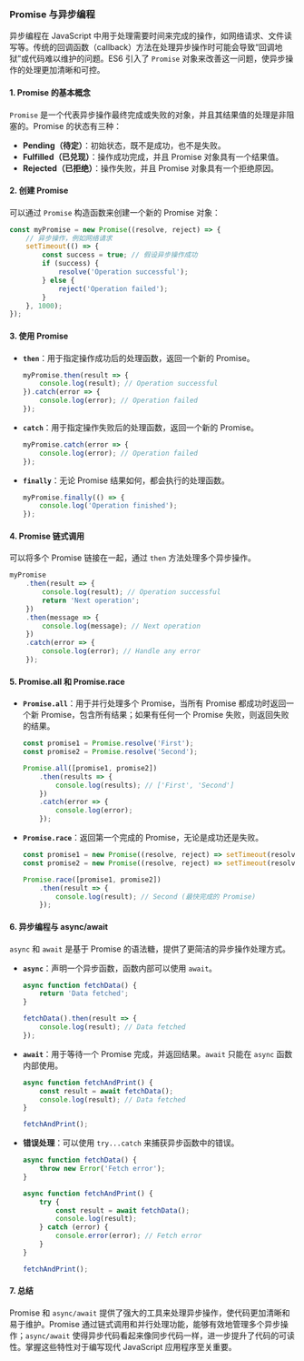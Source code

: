 ### Promise 与异步编程

异步编程在 JavaScript 中用于处理需要时间来完成的操作，如网络请求、文件读写等。传统的回调函数（callback）方法在处理异步操作时可能会导致“回调地狱”或代码难以维护的问题。ES6 引入了 `Promise` 对象来改善这一问题，使异步操作的处理更加清晰和可控。

#### 1. **Promise 的基本概念**

`Promise` 是一个代表异步操作最终完成或失败的对象，并且其结果值的处理是非阻塞的。Promise 的状态有三种：

- **Pending（待定）**：初始状态，既不是成功，也不是失败。
- **Fulfilled（已兑现）**：操作成功完成，并且 Promise 对象具有一个结果值。
- **Rejected（已拒绝）**：操作失败，并且 Promise 对象具有一个拒绝原因。

#### 2. **创建 Promise**

可以通过 `Promise` 构造函数来创建一个新的 Promise 对象：

```javascript
const myPromise = new Promise((resolve, reject) => {
    // 异步操作，例如网络请求
    setTimeout(() => {
        const success = true; // 假设异步操作成功
        if (success) {
            resolve('Operation successful');
        } else {
            reject('Operation failed');
        }
    }, 1000);
});
```

#### 3. **使用 Promise**

- **`then`**：用于指定操作成功后的处理函数，返回一个新的 Promise。

  ```javascript
  myPromise.then(result => {
      console.log(result); // Operation successful
  }).catch(error => {
      console.log(error); // Operation failed
  });
  ```

- **`catch`**：用于指定操作失败后的处理函数，返回一个新的 Promise。

  ```javascript
  myPromise.catch(error => {
      console.log(error); // Operation failed
  });
  ```

- **`finally`**：无论 Promise 结果如何，都会执行的处理函数。

  ```javascript
  myPromise.finally(() => {
      console.log('Operation finished');
  });
  ```

#### 4. **Promise 链式调用**

可以将多个 Promise 链接在一起，通过 `then` 方法处理多个异步操作。

```javascript
myPromise
    .then(result => {
        console.log(result); // Operation successful
        return 'Next operation';
    })
    .then(message => {
        console.log(message); // Next operation
    })
    .catch(error => {
        console.log(error); // Handle any error
    });
```

#### 5. **Promise.all 和 Promise.race**

- **`Promise.all`**：用于并行处理多个 Promise，当所有 Promise 都成功时返回一个新 Promise，包含所有结果；如果有任何一个 Promise 失败，则返回失败的结果。

  ```javascript
  const promise1 = Promise.resolve('First');
  const promise2 = Promise.resolve('Second');
  
  Promise.all([promise1, promise2])
      .then(results => {
          console.log(results); // ['First', 'Second']
      })
      .catch(error => {
          console.log(error);
      });
  ```

- **`Promise.race`**：返回第一个完成的 Promise，无论是成功还是失败。

  ```javascript
  const promise1 = new Promise((resolve, reject) => setTimeout(resolve, 500, 'First'));
  const promise2 = new Promise((resolve, reject) => setTimeout(resolve, 100, 'Second'));
  
  Promise.race([promise1, promise2])
      .then(result => {
          console.log(result); // Second (最快完成的 Promise)
      });
  ```

#### 6. **异步编程与 async/await**

`async` 和 `await` 是基于 Promise 的语法糖，提供了更简洁的异步操作处理方式。

- **`async`**：声明一个异步函数，函数内部可以使用 `await`。

  ```javascript
  async function fetchData() {
      return 'Data fetched';
  }

  fetchData().then(result => {
      console.log(result); // Data fetched
  });
  ```

- **`await`**：用于等待一个 Promise 完成，并返回结果。`await` 只能在 `async` 函数内部使用。

  ```javascript
  async function fetchAndPrint() {
      const result = await fetchData();
      console.log(result); // Data fetched
  }

  fetchAndPrint();
  ```

- **错误处理**：可以使用 `try...catch` 来捕获异步函数中的错误。

  ```javascript
  async function fetchData() {
      throw new Error('Fetch error');
  }

  async function fetchAndPrint() {
      try {
          const result = await fetchData();
          console.log(result);
      } catch (error) {
          console.error(error); // Fetch error
      }
  }

  fetchAndPrint();
  ```

#### 7. **总结**

Promise 和 `async/await` 提供了强大的工具来处理异步操作，使代码更加清晰和易于维护。Promise 通过链式调用和并行处理功能，能够有效地管理多个异步操作；`async/await` 使得异步代码看起来像同步代码一样，进一步提升了代码的可读性。掌握这些特性对于编写现代 JavaScript 应用程序至关重要。